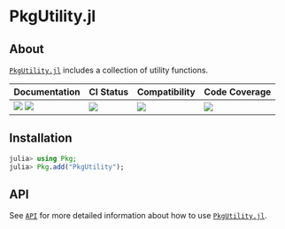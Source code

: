# PkgUtility.jl

<!-- Links and shortcuts -->
[ju-url]: https://github.com/Yujie-W/PkgUtility.jl
[ju-api]: https://yujie-w.github.io/PkgUtility.jl/stable/API/
[cp-url]: https://github.com/CliMA/CLIMAParameters.jl

[dev-img]: https://img.shields.io/badge/docs-dev-blue.svg
[dev-url]: https://Yujie-W.github.io/PkgUtility.jl/dev/

[rel-img]: https://img.shields.io/badge/docs-stable-blue.svg
[rel-url]: https://Yujie-W.github.io/PkgUtility.jl/stable/

[st-img]: https://github.com/Yujie-W/PkgUtility.jl/workflows/JuliaStable/badge.svg?branch=main
[st-url]: https://github.com/Yujie-W/PkgUtility.jl/actions?query=branch%3A"main"++workflow%3A"JuliaStable"

[min-img]: https://github.com/Yujie-W/PkgUtility.jl/workflows/Julia-1.3/badge.svg?branch=main
[min-url]: https://github.com/Yujie-W/PkgUtility.jl/actions?query=branch%3A"main"++workflow%3A"Julia-1.3"

[cov-img]: https://codecov.io/gh/Yujie-W/PkgUtility.jl/branch/main/graph/badge.svg
[cov-url]: https://codecov.io/gh/Yujie-W/PkgUtility.jl




## About

[`PkgUtility.jl`][ju-url] includes a collection of utility functions.

| Documentation                                   | CI Status             | Compatibility           | Code Coverage           |
|:------------------------------------------------|:----------------------|:------------------------|:------------------------|
| [![][dev-img]][dev-url] [![][rel-img]][rel-url] | [![][st-img]][st-url] | [![][min-img]][min-url] | [![][cov-img]][cov-url] |




## Installation
```julia
julia> using Pkg;
julia> Pkg.add("PkgUtility");
```




## API
See [`API`][ju-api] for more detailed information about how to use [`PkgUtility.jl`][ju-url].
